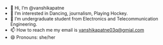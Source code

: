 - 👋 Hi, I’m @vanshikapatne
- 👀 I’m interested in Dancing, journalism, Playing Hockey.
- 🌱 I’m undergraduate student from Electronics and Telecommunication Engineering.
- 📫 How to reach me my email is vanshikapatne03q@gmial.com 
- 😄 Pronouns: she/her

<!---
vanshikapatne/vanshikapatne is a ✨ special ✨ repository because its `README.md` (this file) appears on your GitHub profile.
You can click the Preview link to take a look at your changes.
--->
